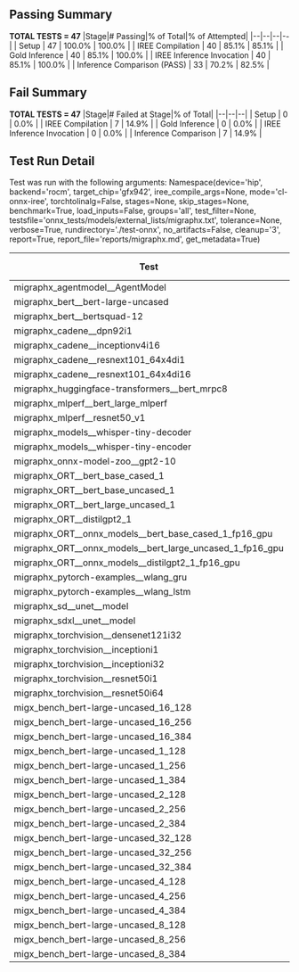## Passing Summary

**TOTAL TESTS = 47**
|Stage|# Passing|% of Total|% of Attempted|
|--|--|--|--|
| Setup | 47 | 100.0% | 100.0% |
| IREE Compilation | 40 | 85.1% | 85.1% |
| Gold Inference | 40 | 85.1% | 100.0% |
| IREE Inference Invocation | 40 | 85.1% | 100.0% |
| Inference Comparison (PASS) | 33 | 70.2% | 82.5% |
## Fail Summary

**TOTAL TESTS = 47**
|Stage|# Failed at Stage|% of Total|
|--|--|--|
| Setup | 0 | 0.0% |
| IREE Compilation | 7 | 14.9% |
| Gold Inference | 0 | 0.0% |
| IREE Inference Invocation | 0 | 0.0% |
| Inference Comparison | 7 | 14.9% |
## Test Run Detail
Test was run with the following arguments:
Namespace(device='hip', backend='rocm', target_chip='gfx942', iree_compile_args=None, mode='cl-onnx-iree', torchtolinalg=False, stages=None, skip_stages=None, benchmark=True, load_inputs=False, groups='all', test_filter=None, testsfile='onnx_tests/models/external_lists/migraphx.txt', tolerance=None, verbose=True, rundirectory='./test-onnx', no_artifacts=False, cleanup='3', report=True, report_file='reports/migraphx.md', get_metadata=True)

| Test | Exit Status | Mean Benchmark Time (ms) | Notes |
|--|--|--|--|
| migraphx_agentmodel__AgentModel | compilation | None | |
| migraphx_bert__bert-large-uncased | PASS | 20.040970171733836 | |
| migraphx_bert__bertsquad-12 | PASS | 19.804956619017975 | |
| migraphx_cadene__dpn92i1 | compilation | None | |
| migraphx_cadene__inceptionv4i16 | PASS | 151.31876199957333 | |
| migraphx_cadene__resnext101_64x4di1 | compilation | None | |
| migraphx_cadene__resnext101_64x4di16 | PASS | 213.00610300022527 | |
| migraphx_huggingface-transformers__bert_mrpc8 | PASS | 7.571227050195577 | |
| migraphx_mlperf__bert_large_mlperf | Numerics | 41.861550666605275 | |
| migraphx_mlperf__resnet50_v1 | PASS | 6.640121231074855 | |
| migraphx_models__whisper-tiny-decoder | PASS | 32.1879669090501 | |
| migraphx_models__whisper-tiny-encoder | Numerics | 53.2742266921746 | |
| migraphx_onnx-model-zoo__gpt2-10 | compilation | None | |
| migraphx_ORT__bert_base_cased_1 | PASS | 112.60966061126965 | |
| migraphx_ORT__bert_base_uncased_1 | PASS | 113.26742261068527 | |
| migraphx_ORT__bert_large_uncased_1 | PASS | 367.59061750065786 | |
| migraphx_ORT__distilgpt2_1 | PASS | 64.99558033333001 | |
| migraphx_ORT__onnx_models__bert_base_cased_1_fp16_gpu | Numerics | 72.46301056644977 | |
| migraphx_ORT__onnx_models__bert_large_uncased_1_fp16_gpu | Numerics | 273.53168566656274 | |
| migraphx_ORT__onnx_models__distilgpt2_1_fp16_gpu | Numerics | 38.79349727786676 | |
| migraphx_pytorch-examples__wlang_gru | PASS | 26.087946013881766 | |
| migraphx_pytorch-examples__wlang_lstm | PASS | 16.75185776487827 | |
| migraphx_sd__unet__model | compilation | None | |
| migraphx_sdxl__unet__model | compilation | None | |
| migraphx_torchvision__densenet121i32 | PASS | 51.049506166843145 | |
| migraphx_torchvision__inceptioni1 | PASS | 15.958529848610462 | |
| migraphx_torchvision__inceptioni32 | PASS | 137.7995805334649 | |
| migraphx_torchvision__resnet50i1 | compilation | None | |
| migraphx_torchvision__resnet50i64 | PASS | 183.03491216799253 | |
| migx_bench_bert-large-uncased_16_128 | PASS | 33.31459706353757 | |
| migx_bench_bert-large-uncased_16_256 | PASS | 57.32003458372977 | |
| migx_bench_bert-large-uncased_16_384 | Numerics | 73.11491423351981 | |
| migx_bench_bert-large-uncased_1_128 | PASS | 13.561404538473326 | |
| migx_bench_bert-large-uncased_1_256 | PASS | 14.130134960068972 | |
| migx_bench_bert-large-uncased_1_384 | PASS | 19.951084381076118 | |
| migx_bench_bert-large-uncased_2_128 | PASS | 13.4920522885715 | |
| migx_bench_bert-large-uncased_2_256 | PASS | 14.157733586956356 | |
| migx_bench_bert-large-uncased_2_384 | PASS | 21.72421035447769 | |
| migx_bench_bert-large-uncased_32_128 | PASS | 68.83704739981718 | |
| migx_bench_bert-large-uncased_32_256 | PASS | 103.82788733304118 | |
| migx_bench_bert-large-uncased_32_384 | Numerics | 143.93508213324822 | |
| migx_bench_bert-large-uncased_4_128 | PASS | 15.21718432634106 | |
| migx_bench_bert-large-uncased_4_256 | PASS | 17.406774491549488 | |
| migx_bench_bert-large-uncased_4_384 | PASS | 26.596854961472 | |
| migx_bench_bert-large-uncased_8_128 | PASS | 20.063471714335414 | |
| migx_bench_bert-large-uncased_8_256 | PASS | 27.903305919899136 | |
| migx_bench_bert-large-uncased_8_384 | PASS | 41.142477274572194 | |
